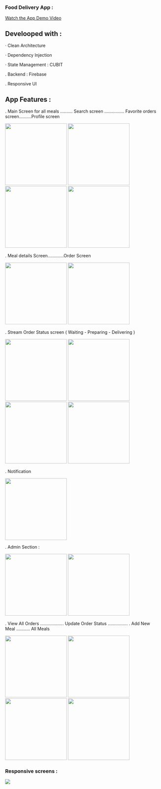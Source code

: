 ### Food Delivery App :

 [Watch the App Demo Video](reel_link)

## Develooped with :

 · Clean Architecture 
  
 · Dependency Injection  
  
 · State Management : CUBIT

 . Backend : Firebase

 . Responsive UI


 ## App Features :

 . Main Screen for all meals  .......... Search screen ................ Favorite orders screen..........Profile screen


 <img src= "https://github.com/Chihab-Dev/Food-App/assets/111295846/b3b12783-3aa7-48dd-83ed-8cc73036b1dc" width = "200" >
 <img src= "https://github.com/Chihab-Dev/Food-App/assets/111295846/fbec1310-4ef9-420d-b7ae-cd9c51c41d02" width = "200" >
 <img src= "https://github.com/Chihab-Dev/Food-App/assets/111295846/edb3f973-3a1e-4889-a373-a7cb6827f927" width = "200" >
 <img src= "https://github.com/Chihab-Dev/Food-App/assets/111295846/30b26c98-9003-4299-975e-6ea3876f02c8" width = "200" >




 . Meal details Screen.............Order Screen

  <img src= "https://github.com/Chihab-Dev/Food-App/assets/111295846/62519309-6ca0-490d-ad46-18cdd1cccdbd" width = "200" >
  <img src= "https://github.com/Chihab-Dev/Food-App/assets/111295846/a1041ad9-2ea8-4624-9315-bc02f8c1095f" width = "200" >


 . Stream Order Status screen ( Waiting - Preparing - Delivering )

  <img src= "https://github.com/Chihab-Dev/Food-App/assets/111295846/4b2c046e-0ecc-4f56-822b-745b6bb31302" width = "200" >
  <img src= "https://github.com/Chihab-Dev/Food-App/assets/111295846/5323f96e-3c26-4f90-8e51-c0cbb36b0699" width = "200" >
  <img src= "https://github.com/Chihab-Dev/Food-App/assets/111295846/c50c9aa6-e6fa-4c26-b2cd-62db35479575" width = "200" >
  <img src= "https://github.com/Chihab-Dev/Food-App/assets/111295846/32fffe59-e736-488e-8399-483b20e0d670" width = "200" >

  . Notification 
  
  <img src= "https://github.com/Chihab-Dev/Food-App/assets/111295846/d7854a1a-0fbc-4989-a748-729672e42a83" width = "200" >



 . Admin Section : 

   <img src= "https://github.com/Chihab-Dev/Food-App/assets/111295846/c223bcce-5a4b-47cb-993d-32256ac5422a" width = "200" >
   <img src= "https://github.com/Chihab-Dev/Food-App/assets/111295846/66fd4394-28a4-4fbf-bde4-67067026e4a0" width = "200" >


 . View All Orders ................... Update Order Status ................ . Add New Meal  ........... All Meals

 <img src= "https://github.com/Chihab-Dev/Food-App/assets/111295846/ac5416b4-f3db-4e4a-a9a3-f2a614664691" width = "200" >
 <img src= "https://github.com/Chihab-Dev/Food-App/assets/111295846/d8af131d-c73a-4f66-bdbe-e4d8eae9a7b4" width = "200" >
 <img src= "https://github.com/Chihab-Dev/Food-App/assets/111295846/2da1dfe7-9302-47b1-a41b-b8a9b32bb091" width = "200" >
 <img src= "https://github.com/Chihab-Dev/Food-App/assets/111295846/42bc660f-f247-47d3-9e2e-85760b6b015d" width = "200" >





                 
                 
                 

  
 
### Responsive screens :   

  
  <div>
  <img src= "https://github.com/Chihab-Dev/Food-App/assets/111295846/83fcd026-af52-4e3e-afd6-cd4ef06e8ff0" >
  </div>
  





